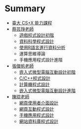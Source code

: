 # Summary

* [臺大 CS+X 能力課程](README.md)
* [蔡芸琤老師](Pecu.md)
  * [遊戲程式設計初階](CSX1002.md)
  * [資料科學程式設計](CSX4001.md)
  * [使用R語言進行資料分析](CSX0014.md)
  * 運算思維導論
  * 手機應用程式設計進階
* [張傑帆老師](Jeff.md)
  * [嵌入式微型電腦互動設計初階](CSX3001.md)
  * [C/C++程式設計](CSX3002.md)
  * [計算機程式設計](CSX4002.md)
  * [嵌入式微型電腦互動設計進階](CSX3003.md)
* [陳琨老師](kChen.md)
  * [網頁使用者介面設計](CSX1001.md)
  * [網頁互動程式設計](CSX1004.md)
  * [手機應用程式設計](CSX2002.md)
  * [網站資料庫程式設計](CSX2003.md)

